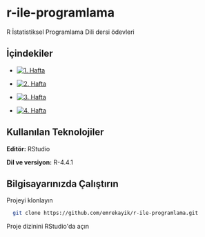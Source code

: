 
# r-ile-programlama

R İstatistiksel Programlama Dili dersi ödevleri



## İçindekiler

- [![1. Hafta](https://img.shields.io/badge/1.-Hafta-green.svg)](https://github.com/emrekayik/r-ile-programlama/blob/main/odev-1.R)

- [![2. Hafta](https://img.shields.io/badge/2.-Hafta-yellow.svg)](https://github.com/emrekayik/r-ile-programlama/blob/main/odev-2.R)

- [![3. Hafta](https://img.shields.io/badge/3.-Hafta-blue.svg)](https://github.com/emrekayik/r-ile-programlama/blob/main/odev-3.R)

- [![4. Hafta](https://img.shields.io/badge/4.-Hafta-pink.svg)](https://github.com/emrekayik/r-ile-programlama/blob/main/odev-4.R)


## Kullanılan Teknolojiler

**Editör:** RStudio

**Dil ve versiyon:** R-4.4.1

## Bilgisayarınızda Çalıştırın

Projeyi klonlayın

```bash
  git clone https://github.com/emrekayik/r-ile-programlama.git
```

Proje dizinini RStudio'da açın


  